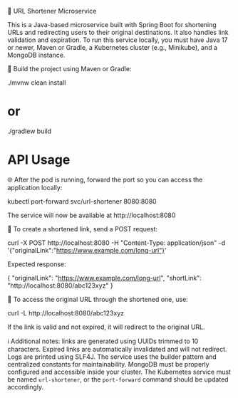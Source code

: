 🚀 URL Shortener Microservice

This is a Java-based microservice built with Spring Boot for shortening URLs and redirecting users to their original destinations. It also handles link validation and expiration. To run this service locally, you must have Java 17 or newer, Maven or Gradle, a Kubernetes cluster (e.g., Minikube), and a MongoDB instance.

🔧 Build the project using Maven or Gradle:

./mvnw clean install  
# or  
./gradlew build

# API Usage

🌐 After the pod is running, forward the port so you can access the application locally:

kubectl port-forward svc/url-shortener 8080:8080

The service will now be available at http://localhost:8080

📩 To create a shortened link, send a POST request:

curl -X POST http://localhost:8080 -H "Content-Type: application/json" -d '{"originalLink":"https://www.example.com/long-url"}'

Expected response:

{
  "originalLink": "https://www.example.com/long-url",
  "shortLink": "http://localhost:8080/abc123xyz"
}

🔁 To access the original URL through the shortened one, use:

curl -L http://localhost:8080/abc123xyz

If the link is valid and not expired, it will redirect to the original URL.

ℹ️ Additional notes: links are generated using UUIDs trimmed to 10 characters. Expired links are automatically invalidated and will not redirect. Logs are printed using SLF4J. The service uses the builder pattern and centralized constants for maintainability. MongoDB must be properly configured and accessible inside your cluster. The Kubernetes service must be named `url-shortener`, or the `port-forward` command should be updated accordingly.

